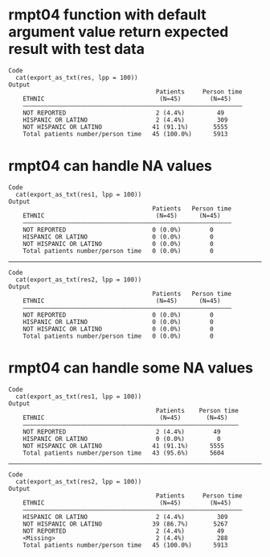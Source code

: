 # rmpt04 function with default argument value return expected result with test data

    Code
      cat(export_as_txt(res, lpp = 100))
    Output
                                             Patients     Person time
        ETHNIC                                (N=45)        (N=45)   
        —————————————————————————————————————————————————————————————
        NOT REPORTED                         2 (4.4%)         49     
        HISPANIC OR LATINO                   2 (4.4%)         309    
        NOT HISPANIC OR LATINO              41 (91.1%)       5555    
        Total patients number/person time   45 (100.0%)      5913    

# rmpt04 can handle NA values

    Code
      cat(export_as_txt(res1, lpp = 100))
    Output
                                            Patients   Person time
        ETHNIC                               (N=45)      (N=45)   
        ——————————————————————————————————————————————————————————
        NOT REPORTED                        0 (0.0%)        0     
        HISPANIC OR LATINO                  0 (0.0%)        0     
        NOT HISPANIC OR LATINO              0 (0.0%)        0     
        Total patients number/person time   0 (0.0%)        0     

---

    Code
      cat(export_as_txt(res2, lpp = 100))
    Output
                                            Patients   Person time
        ETHNIC                               (N=45)      (N=45)   
        ——————————————————————————————————————————————————————————
        NOT REPORTED                        0 (0.0%)        0     
        HISPANIC OR LATINO                  0 (0.0%)        0     
        NOT HISPANIC OR LATINO              0 (0.0%)        0     
        Total patients number/person time   0 (0.0%)        0     

# rmpt04 can handle some NA values

    Code
      cat(export_as_txt(res1, lpp = 100))
    Output
                                             Patients    Person time
        ETHNIC                                (N=45)       (N=45)   
        ————————————————————————————————————————————————————————————
        NOT REPORTED                         2 (4.4%)        49     
        HISPANIC OR LATINO                   0 (0.0%)         0     
        NOT HISPANIC OR LATINO              41 (91.1%)      5555    
        Total patients number/person time   43 (95.6%)      5604    

---

    Code
      cat(export_as_txt(res2, lpp = 100))
    Output
                                             Patients     Person time
        ETHNIC                                (N=45)        (N=45)   
        —————————————————————————————————————————————————————————————
        HISPANIC OR LATINO                   2 (4.4%)         309    
        NOT HISPANIC OR LATINO              39 (86.7%)       5267    
        NOT REPORTED                         2 (4.4%)         49     
        <Missing>                            2 (4.4%)         288    
        Total patients number/person time   45 (100.0%)      5913    

